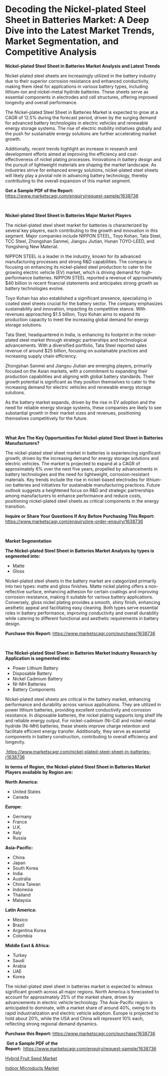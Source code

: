 <p><h1>Decoding the Nickel-plated Steel Sheet in Batteries Market: A Deep Dive into the Latest Market Trends, Market Segmentation, and Competitive Analysis</h1></p><p><strong>Nickel-plated Steel Sheet in Batteries Market Analysis and Latest Trends</strong></p>
<p><p>Nickel-plated steel sheets are increasingly utilized in the battery industry due to their superior corrosion resistance and enhanced conductivity, making them ideal for applications in various battery types, including lithium-ion and nickel-metal hydride batteries. These sheets serve as essential components in electrodes and cell structures, offering improved longevity and overall performance. </p><p>The Nickel-plated Steel Sheet in Batteries Market is expected to grow at a CAGR of 12.5% during the forecast period, driven by the surging demand for advanced battery technologies in electric vehicles and renewable energy storage systems. The rise of electric mobility initiatives globally and the push for sustainable energy solutions are further accelerating market growth. </p><p>Additionally, recent trends highlight an increase in research and development efforts aimed at improving the efficiency and cost-effectiveness of nickel plating processes. Innovations in battery design and the pursuit of lightweight materials are shaping the market landscape. As industries strive for enhanced energy solutions, nickel-plated steel sheets will likely play a pivotal role in advancing battery technology, thereby contributing to the overall expansion of this market segment.</p></p>
<p><strong>Get a Sample PDF of the Report:&nbsp;</strong> <a href="https://www.marketscagr.com/enquiry/request-sample/1638736?utm_campaign=1869&utm_medium=2&utm_source=Github&utm_content=ia&utm_term=23032025&utm_id=nickel-plated-steel-sheet-in-batteries">https://www.marketscagr.com/enquiry/request-sample/1638736</a></p>
<p>&nbsp;</p>
<p><strong>Nickel-plated Steel Sheet in Batteries Major Market Players</strong></p>
<p><p>The nickel-plated steel sheet market for batteries is characterized by several key players, each contributing to the growth and innovation in this segment. Major companies include NIPPON STEEL, Toyo Kohan, Tata Steel, TCC Steel, Zhongshan Sanmei, Jiangsu Jiutian, Hunan TOYO-LEED, and Yongsheng New Material.</p><p>NIPPON STEEL is a leader in the industry, known for its advanced manufacturing processes and strong R&D capabilities. The company is focusing on enhancing its nickel-plated steel production to cater to the growing electric vehicle (EV) market, which is driving demand for high-performance batteries. NIPPON STEEL reported a revenue of approximately $40 billion in recent financial statements and anticipates strong growth as battery technologies evolve.</p><p>Toyo Kohan has also established a significant presence, specializing in coated steel sheets crucial for the battery sector. The company emphasizes sustainability and innovation, impacting its competitive stance. With revenues approaching $1.5 billion, Toyo Kohan aims to expand its production capacity to meet the increasing global demand for energy storage solutions.</p><p>Tata Steel, headquartered in India, is enhancing its footprint in the nickel-plated steel market through strategic partnerships and technological advancements. With a diversified portfolio, Tata Steel reported sales revenue of around $25 billion, focusing on sustainable practices and increasing supply chain efficiency.</p><p>Zhongshan Sanmei and Jiangsu Jiutian are emerging players, primarily focused on the Asian markets, with a commitment to expanding their production capabilities and aligning with global battery standards. Their growth potential is significant as they position themselves to cater to the increasing demand for electric vehicles and renewable energy storage solutions.</p><p>As the battery market expands, driven by the rise in EV adoption and the need for reliable energy storage systems, these companies are likely to see substantial growth in their market sizes and revenues, positioning themselves competitively for the future.</p></p>
<p>&nbsp;</p>
<p><strong>What Are The Key Opportunities For Nickel-plated Steel Sheet in Batteries Manufacturers?</strong></p>
<p><p>The nickel-plated steel sheet market in batteries is experiencing significant growth, driven by the increasing demand for energy storage solutions and electric vehicles. The market is projected to expand at a CAGR of approximately 6% over the next five years, propelled by advancements in battery technologies and the need for lightweight, corrosion-resistant materials. Key trends include the rise in nickel-based electrodes for lithium-ion batteries and initiatives for sustainable manufacturing practices. Future outlook suggests a heightened focus on R&D and strategic partnerships among manufacturers to enhance performance and reduce costs, positioning nickel-plated steel sheets as critical components in the energy transition.</p></p>
<p><strong>Inquire or Share Your Questions If Any Before Purchasing This Report:</strong> <a href="https://www.marketscagr.com/enquiry/pre-order-enquiry/1638736?utm_campaign=1869&utm_medium=2&utm_source=Github&utm_content=ia&utm_term=23032025&utm_id=nickel-plated-steel-sheet-in-batteries">https://www.marketscagr.com/enquiry/pre-order-enquiry/1638736</a></p>
<p>&nbsp;</p>
<p><strong>Market Segmentation</strong></p>
<p><strong>The Nickel-plated Steel Sheet in Batteries Market Analysis by types is segmented into:</strong></p>
<p><ul><li>Matte</li><li>Gloss</li></ul></p>
<p><p>Nickel-plated steel sheets in the battery market are categorized primarily into two types: matte and gloss finishes. Matte nickel plating offers a non-reflective surface, enhancing adhesion for certain coatings and improving corrosion resistance, making it suitable for various battery applications. Conversely, gloss nickel plating provides a smooth, shiny finish, enhancing aesthetic appeal and facilitating easy cleaning. Both types serve essential roles in battery performance, improving conductivity and overall durability while catering to different functional and aesthetic requirements in battery design.</p></p>
<p><strong>Purchase this Report:&nbsp;</strong><a href="https://www.marketscagr.com/purchase/1638736?utm_campaign=1869&utm_medium=2&utm_source=Github&utm_content=ia&utm_term=23032025&utm_id=nickel-plated-steel-sheet-in-batteries">https://www.marketscagr.com/purchase/1638736</a></p>
<p>&nbsp;</p>
<p><strong>The Nickel-plated Steel Sheet in Batteries Market Industry Research by Application is segmented into:</strong></p>
<p><ul><li>Power Lithium Battery</li><li>Disposable Battery</li><li>Nickel Cadmium Battery</li><li>NI-MH Batteries</li><li>Battery Components</li></ul></p>
<p><p>Nickel-plated steel sheets are critical in the battery market, enhancing performance and durability across various applications. They are utilized in power lithium batteries, providing excellent conductivity and corrosion resistance. In disposable batteries, the nickel plating supports long shelf life and reliable energy output. For nickel-cadmium (Ni-Cd) and nickel-metal hydride (Ni-MH) batteries, these sheets improve charge retention and facilitate efficient energy transfer. Additionally, they serve as essential components in battery construction, contributing to overall efficiency and longevity.</p></p>
<p><a href="https://www.marketscagr.com/nickel-plated-steel-sheet-in-batteries-r1638736?utm_campaign=1869&utm_medium=2&utm_source=Github&utm_content=ia&utm_term=23032025&utm_id=nickel-plated-steel-sheet-in-batteries">&nbsp;https://www.marketscagr.com/nickel-plated-steel-sheet-in-batteries-r1638736</a></p>
<p><strong>In terms of Region, the Nickel-plated Steel Sheet in Batteries Market Players available by Region are:</strong></p>
<p>
    <p> <strong> North America: </strong>
        <ul>
            <li>United States</li>
            <li>Canada</li>
        </ul>
        </p> 
    <p> <strong> Europe: </strong>
        <ul>
            <li>Germany</li>
            <li>France</li>
            <li>U.K.</li>
            <li>Italy</li>
            <li>Russia</li>
        </ul>
        </p> 
    <p> <strong> Asia-Pacific: </strong>
        <ul>
            <li>China</li>
            <li>Japan</li>
            <li>South Korea</li>
            <li>India</li>
            <li>Australia</li>
            <li>China Taiwan</li>
            <li>Indonesia</li>
            <li>Thailand</li>
            <li>Malaysia</li>
        </ul>
        </p> 
    <p> <strong> Latin America: </strong>
        <ul>
            <li>Mexico</li>
            <li>Brazil</li>
            <li>Argentina Korea</li>
            <li>Colombia</li>
        </ul>
        </p> 
    <p> <strong> Middle East & Africa: </strong>
        <ul>
            <li>Turkey</li>
            <li>Saudi</li>
            <li>Arabia</li>
            <li>UAE</li>
            <li>Korea</li>
        </ul>
    </p>
    </p>
<p><p>The nickel-plated steel sheet in batteries market is expected to witness significant growth across all major regions. North America is forecasted to account for approximately 25% of the market share, driven by advancements in electric vehicle technology. The Asia-Pacific region is anticipated to dominate, with a market share of around 40%, owing to its rapid industrialization and electric vehicle adoption. Europe is projected to hold about 20%, while the USA and China will represent 10% each, reflecting strong regional demand dynamics.</p></p>
<p><strong>Purchase this Report: </strong><a href="https://www.marketscagr.com/purchase/1638736?utm_campaign=1869&utm_medium=2&utm_source=Github&utm_content=ia&utm_term=23032025&utm_id=nickel-plated-steel-sheet-in-batteries">https://www.marketscagr.com/purchase/1638736</a></p>
<p>&nbsp;<strong>Get a Sample PDF of the Report:&nbsp;&nbsp;</strong><a href="https://www.marketscagr.com/enquiry/request-sample/1638736?utm_campaign=1869&utm_medium=2&utm_source=Github&utm_content=ia&utm_term=23032025&utm_id=nickel-plated-steel-sheet-in-batteries">https://www.marketscagr.com/enquiry/request-sample/1638736</a></p>
<p><strong></strong></p>
<p><p><a href="https://github.com/provorikovar/Market-Research-Report-List-7/blob/main/hybrid-fruit-seed-market.md?utm_campaign=1869&utm_medium=2&utm_source=Github&utm_content=ia&utm_term=23032025&utm_id=nickel-plated-steel-sheet-in-batteries">Hybrid Fruit Seed Market</a></p><p><a href="https://github.com/CliffMedina6/Market-Research-Report-List-7/blob/main/indoor-microducts-market.md?utm_campaign=1869&utm_medium=2&utm_source=Github&utm_content=ia&utm_term=23032025&utm_id=nickel-plated-steel-sheet-in-batteries">Indoor Microducts Market</a></p></p>